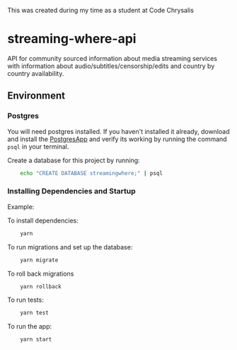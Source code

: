 This was created during my time as a student at Code Chrysalis

# streaming-where-api
API for community sourced information about media streaming services with information about audio/subtitles/censorship/edits and country by country availability.

## Environment

### Postgres

You will need postgres installed. If you haven't installed it already, download and install the [PostgresApp](https://postgresapp.com/) and verify its working by running the command `psql` in your terminal.

Create a database for this project by running:

```bash
    echo "CREATE DATABASE streamingwhere;" | psql
```

### Installing Dependencies and Startup

Example:

To install dependencies:

```bash
    yarn
```

To run migrations and set up the database:

```bash
    yarn migrate
```

To roll back migrations

```bash
    yarn rollback
```

To run tests:

```bash
    yarn test
```

To run the app:

```bash
    yarn start
```